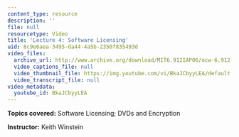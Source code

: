 ```yaml
---
content_type: resource
description: ''
file: null
resourcetype: Video
title: 'Lecture 4: Software Licensing'
uid: 8c9e6aea-3495-da44-4a5b-2350f835493d
video_files:
  archive_url: http://www.archive.org/download/MIT6.912IAP06/ocw-6.912-02feb2006-220k.mp4
  video_captions_file: null
  video_thumbnail_file: https://img.youtube.com/vi/BkaJCbyyLEA/default.jpg
  video_transcript_file: null
video_metadata:
  youtube_id: BkaJCbyyLEA
---
```


**Topics covered:** Software Licensing; DVDs and Encryption

**Instructor:** Keith Winstein